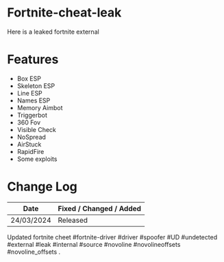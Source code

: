 # Fortnite-cheat-leak
Here is a leaked fortnite external

# Features
* Box ESP
* Skeleton ESP
* Line ESP
* Names ESP
* Memory Aimbot
* Triggerbot
* 360 Fov
* Visible Check
* NoSpread
* AirStuck
* RapidFire
* Some exploits


# Change Log 
| Date         | Fixed / Changed / Added |
| ------------ | ----------------------- |
| 24/03/2024   | Released                |





Updated fortnite cheet #fortnite-driver #driver #spoofer #UD #undetected #external #leak #internal #source #novoline #novolineoffsets #novoline_offsets
.

